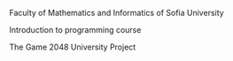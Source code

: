 Faculty of Mathematics and Informatics of Sofia University

Introduction to programming course

The Game 2048 University Project
